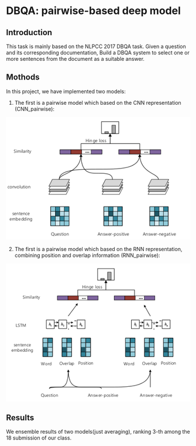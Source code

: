 # DBQA: pairwise-based deep model


## Introduction

This task is mainly based on the NLPCC 2017 DBQA task. Given a question and its corresponding documentation, Build a DBQA system to select one or more sentences from the document as a suitable answer.

## Mothods

In this project, we have implemented two models:

1. The first is a pairwise model which based on the CNN representation (CNN_pairwise):

![cnn](./pic/cnn.png)

2. The first is a pairwise model which based on the RNN representation, combining position and overlap information (RNN_pairwise):

![rnn](./pic/rnn.png)

## Results


We ensemble results of two models(just averaging), ranking 3-th among the 18 submission of our class.
